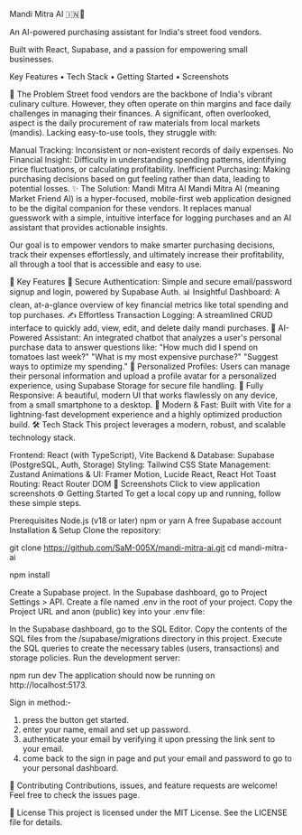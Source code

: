 Mandi Mitra AI 🇮🇳🤖

An AI-powered purchasing assistant for India's street food vendors.

Built with React, Supabase, and a passion for empowering small businesses.

  Key Features •
  Tech Stack •
  Getting Started •
  Screenshots

🎯 The Problem
Street food vendors are the backbone of India's vibrant culinary culture. However, they often operate on thin margins and face daily challenges in managing their finances. A significant, often overlooked, aspect is the daily procurement of raw materials from local markets (mandis). Lacking easy-to-use tools, they struggle with:

Manual Tracking: Inconsistent or non-existent records of daily expenses.
No Financial Insight: Difficulty in understanding spending patterns, identifying price fluctuations, or calculating profitability.
Inefficient Purchasing: Making purchasing decisions based on gut feeling rather than data, leading to potential losses.
✨ The Solution: Mandi Mitra AI
Mandi Mitra AI (meaning Market Friend AI) is a hyper-focused, mobile-first web application designed to be the digital companion for these vendors. It replaces manual guesswork with a simple, intuitive interface for logging purchases and an AI assistant that provides actionable insights.

Our goal is to empower vendors to make smarter purchasing decisions, track their expenses effortlessly, and ultimately increase their profitability, all through a tool that is accessible and easy to use.

🚀 Key Features
🔐 Secure Authentication: Simple and secure email/password signup and login, powered by Supabase Auth.
📊 Insightful Dashboard: A clean, at-a-glance overview of key financial metrics like total spending and top purchases.
✍️ Effortless Transaction Logging: A streamlined CRUD interface to quickly add, view, edit, and delete daily mandi purchases.
🤖 AI-Powered Assistant: An integrated chatbot that analyzes a user's personal purchase data to answer questions like:
"How much did I spend on tomatoes last week?"
"What is my most expensive purchase?"
"Suggest ways to optimize my spending."
👤 Personalized Profiles: Users can manage their personal information and upload a profile avatar for a personalized experience, using Supabase Storage for secure file handling.
📱 Fully Responsive: A beautiful, modern UI that works flawlessly on any device, from a small smartphone to a desktop.
💨 Modern & Fast: Built with Vite for a lightning-fast development experience and a highly optimized production build.
🛠️ Tech Stack
This project leverages a modern, robust, and scalable technology stack.

Frontend: React (with TypeScript), Vite
Backend & Database: Supabase (PostgreSQL, Auth, Storage)
Styling: Tailwind CSS
State Management: Zustand
Animations & UI: Framer Motion, Lucide React, React Hot Toast
Routing: React Router DOM
📸 Screenshots
Click to view application screenshots
⚙️ Getting Started
To get a local copy up and running, follow these simple steps.

Prerequisites
Node.js (v18 or later)
npm or yarn
A free Supabase account
Installation & Setup
Clone the repository:


git clone https://github.com/SaM-005X/mandi-mitra-ai.git
cd mandi-mitra-ai

npm install


Create a Supabase project.
In the Supabase dashboard, go to Project Settings > API.
Create a file named .env in the root of your project.
Copy the Project URL and anon (public) key into your .env file:


In the Supabase dashboard, go to the SQL Editor.
Copy the contents of the SQL files from the /supabase/migrations directory in this project.
Execute the SQL queries to create the necessary tables (users, transactions) and storage policies.
Run the development server:


npm run dev
The application should now be running on http://localhost:5173.

Sign in method:-
1) press the button get started.
2) enter your name, email and set up password.
3) authenticate your email by verifying it upon pressing the link sent to your email.
4) come back to the sign in page and put your email and password to go to your personal dashboard.

🤝 Contributing
Contributions, issues, and feature requests are welcome! Feel free to check the issues page.

📜 License
This project is licensed under the MIT License. See the LICENSE file for details.

